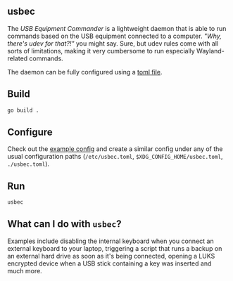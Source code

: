 usbec
-----

The *USB Equipment Commander* is a lightweight daemon that is able to run 
commands based on the USB equipment connected to a computer. *"Why, there's udev 
for that?!"* you might say. Sure, but udev rules come with all sorts of 
limitations, making it very cumbersome to run especially Wayland-related 
commands.

The daemon can be fully configured using a [toml file](usbec.toml).


## Build

```sh
go build .
```


## Configure

Check out the [example config](usbec.toml) and create a similar config under any 
of the usual configuration paths (`/etc/usbec.toml`, 
`$XDG_CONFIG_HOME/usbec.toml`, `./usbec.toml`).

## Run

```sh
usbec
```


## What can I do with `usbec`?

Examples include disabling the internal keyboard when you connect an external 
keyboard to your laptop, triggering a script that runs a backup on an external 
hard drive as soon as it's being connected, opening a LUKS encrypted device when 
a USB stick containing a key was inserted and much more.

